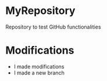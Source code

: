 # MyRepository
Repository to test GitHub functionalities
# Modifications
- I made modifications
- I made a new branch
